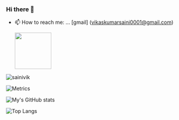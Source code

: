 ### Hi there 👋

- 📫 How to reach me: ... [gmail] (vikaskumarsaini0001@gmail.com)

  <img src="https://raw.githubusercontent.com/coderjojo/coderjojo/master/img/github.gif" width=100>

<p align="left"> <img src="https://komarev.com/ghpvc/?username=sainivik&label=Views&color=blue&style=plastic" alt="sainivik" /> </p>

![Metrics](https://metrics.lecoq.io/sainivik)

![My's GitHub stats](https://github-readme-stats.vercel.app/api?username=sainivik)

![Top Langs](https://github-readme-stats.vercel.app/api/top-langs/?username=sainivik)